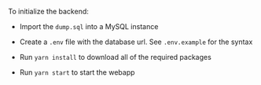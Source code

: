 To initialize the backend:

- Import the `dump.sql` into a MySQL instance

- Create a `.env` file with the database url. See `.env.example` for the syntax

- Run `yarn install` to download all of the required packages

- Run `yarn start` to start the webapp
